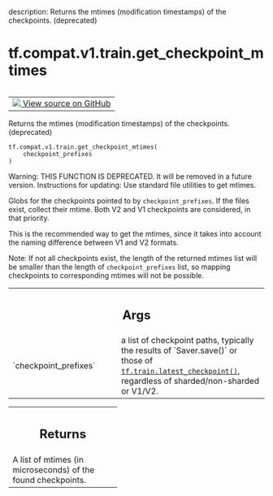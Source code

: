 description: Returns the mtimes (modification timestamps) of the checkpoints. (deprecated)

<div itemscope itemtype="http://developers.google.com/ReferenceObject">
<meta itemprop="name" content="tf.compat.v1.train.get_checkpoint_mtimes" />
<meta itemprop="path" content="Stable" />
</div>

# tf.compat.v1.train.get_checkpoint_mtimes

<!-- Insert buttons and diff -->

<table class="tfo-notebook-buttons tfo-api nocontent" align="left">
<td>
  <a target="_blank" href="https://github.com/tensorflow/tensorflow/blob/r2.4/tensorflow/python/training/checkpoint_management.py#L413-L456">
    <img src="https://www.tensorflow.org/images/GitHub-Mark-32px.png" />
    View source on GitHub
  </a>
</td>
</table>



Returns the mtimes (modification timestamps) of the checkpoints. (deprecated)

<pre class="devsite-click-to-copy prettyprint lang-py tfo-signature-link">
<code>tf.compat.v1.train.get_checkpoint_mtimes(
    checkpoint_prefixes
)
</code></pre>



<!-- Placeholder for "Used in" -->

Warning: THIS FUNCTION IS DEPRECATED. It will be removed in a future version.
Instructions for updating:
Use standard file utilities to get mtimes.

Globs for the checkpoints pointed to by `checkpoint_prefixes`.  If the files
exist, collect their mtime.  Both V2 and V1 checkpoints are considered, in
that priority.

This is the recommended way to get the mtimes, since it takes into account
the naming difference between V1 and V2 formats.

Note: If not all checkpoints exist, the length of the returned mtimes list
will be smaller than the length of `checkpoint_prefixes` list, so mapping
checkpoints to corresponding mtimes will not be possible.

<!-- Tabular view -->
 <table class="responsive fixed orange">
<colgroup><col width="214px"><col></colgroup>
<tr><th colspan="2"><h2 class="add-link">Args</h2></th></tr>

<tr>
<td>
`checkpoint_prefixes`
</td>
<td>
a list of checkpoint paths, typically the results of
`Saver.save()` or those of <a href="../../../../tf/train/latest_checkpoint.md"><code>tf.train.latest_checkpoint()</code></a>, regardless of
sharded/non-sharded or V1/V2.
</td>
</tr>
</table>



<!-- Tabular view -->
 <table class="responsive fixed orange">
<colgroup><col width="214px"><col></colgroup>
<tr><th colspan="2"><h2 class="add-link">Returns</h2></th></tr>
<tr class="alt">
<td colspan="2">
A list of mtimes (in microseconds) of the found checkpoints.
</td>
</tr>

</table>

